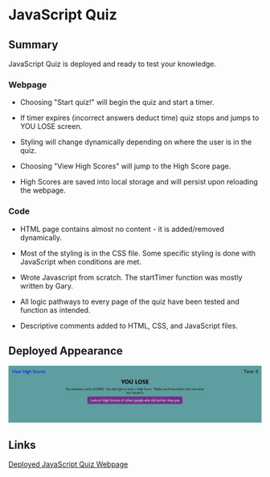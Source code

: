 # JavaScript Quiz

## Summary

JavaScript Quiz is deployed and ready to test your knowledge.

### Webpage

* Choosing "Start quiz!" will begin the quiz and start a timer.

* If timer expires (incorrect answers deduct time) quiz stops and jumps to YOU LOSE screen.

* Styling will change dynamically depending on where the user is in the quiz.

* Choosing "View High Scores" will jump to the High Score page.

* High Scores are saved into local storage and will persist upon reloading the webpage.

### Code

* HTML page contains almost no content - it is added/removed dynamically.

* Most of the styling is in the CSS file. Some specific styling is done with JavaScript when conditions are met.

* Wrote Javascript from scratch. The startTimer function was mostly written by Gary.

* All logic pathways to every page of the quiz have been tested and function as intended.

* Descriptive comments added to HTML, CSS, and JavaScript files.

## Deployed Appearance

![JavaScript Quiz Screenshot](./assets/images/JavaScript%20Quiz%20Screenshot.PNG)

## Links

[Deployed JavaScript Quiz Webpage](https://osorkon21.github.io/code-quiz/)

